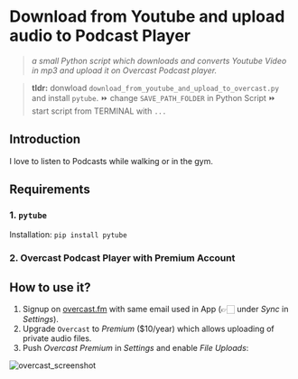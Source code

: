 # Download from Youtube and upload audio to Podcast Player
>_a small Python script which downloads and converts Youtube Video in mp3 and upload it on Overcast Podcast player._

>**tldr:** donwload `download_from_youtube_and_upload_to_overcast.py` and install `pytube`. ⏩ change `SAVE_PATH_FOLDER` in Python Script ⏩  start script from TERMINAL with `...` 
## Introduction
I love to listen to Podcasts while walking or in the gym. 

## Requirements
### 1. `pytube` 
Installation: `pip install pytube`  
### 2. Overcast Podcast Player with Premium Account

## How to use it?
1. Signup on [overcast.fm](https://overcast.fm) with same email used in App (👉🏻 under _Sync_ in _Settings_). 
2. Upgrade `Overcast` to _Premium_ ($10/year) which allows uploading of private audio files. 
3. Push _Overcast Premium_ in _Settings_ and enable _File Uploads_:   

![overcast_screenshot](https://user-images.githubusercontent.com/7769683/224021433-5eca6c2a-31a1-4dba-bb34-eff64dcc5f99.jpg)  

